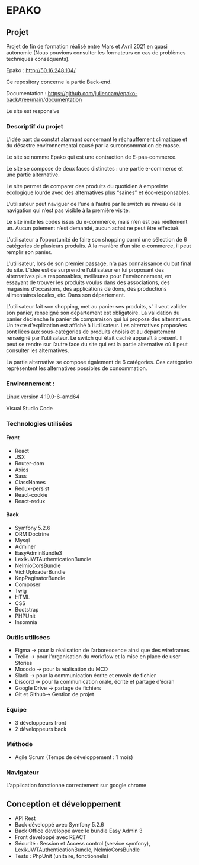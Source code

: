 # EPAKO
## Projet
Projet de fin de formation réalisé entre Mars et Avril 2021 en quasi autonomie (Nous pouvions consulter les formateurs en cas de problèmes techniques conséquents).

Epako : http://50.16.248.104/

Ce repository concerne la partie Back-end.

Documentation : https://github.com/juliencam/epako-back/tree/main/documentation

Le site est responsive

### Descriptif du projet
L'idée part du constat alarmant concernant le réchauffement climatique et du désastre environnemental causé par la surconsommation de masse. 

Le site se nomme Epako qui est une contraction de E-pas-commerce.

Le site se compose de deux faces distinctes : une partie e-commerce et une partie alternative.

Le site permet de comparer des produits du quotidien à empreinte écologique lourde avec des alternatives plus “saines” et éco-responsables.

L’utilisateur peut naviguer de l’une à l’autre par le switch au niveau de la navigation qui n’est pas visible à la première visite.

Le site imite les codes issus du e-commerce, mais n’en est pas réellement un. Aucun paiement n’est demandé, aucun achat ne peut être effectué.

L’utilisateur a l’opportunité de faire son shopping parmi une sélection de 6 catégories de plusieurs produits. À  la manière d’un site e-commerce, il peut remplir son panier.

L'utilisateur, lors de son premier passage, n'a pas connaissance du but final du site.
L’idée est de surprendre l’utilisateur en lui proposant des alternatives plus responsables, meilleures pour l'environnement, en essayant de trouver les produits voulus dans des associations, des magasins d’occasions, des applications de dons, des productions alimentaires locales, etc. Dans son département.

L’utilisateur fait son shopping, met au panier ses produits, s' il veut valider son panier, renseigné son département est obligatoire. La validation du panier déclenche le panier de comparaison qui lui propose des alternatives. Un texte d’explication est affiché à l’utilisateur. Les alternatives proposées sont liées aux sous-catégories de produits choisis et au département renseigné par l’utilisateur. Le switch qui était caché apparaît à présent. Il peut se rendre sur l’autre face du site qui est la partie alternative où il peut consulter les alternatives.

La partie alternative se compose également de 6 catégories. Ces catégories représentent les alternatives possibles de consommation. 

### Environnement :

Linux version 4.19.0-6-amd64

Visual Studio Code


### Technologies utilisées
#### Front

* React
* JSX
* Router-dom
* Axios
* Sass
* ClassNames
* Redux-persist 
* React-cookie 
* React-redux 

#### Back

* Symfony 5.2.6
* ORM Doctrine
* Mysql
* Adminer
* EasyAdminBundle3
* LexikJWTAuthenticationBundle
* NelmioCorsBundle
* VichUploaderBundle
* KnpPaginatorBundle
* Composer 
* Twig
* HTML
* CSS
* Bootstrap 
* PHPUnit
* Insomnia

### Outils utilisées
* Figma → pour la réalisation de l’arborescence ainsi que des wireframes
* Trello →  pour l’organisation du workflow et la mise en place de user Stories
* Mocodo → pour la réalisation du MCD
* Slack → pour la communication écrite et envoie de fichier
* Discord → pour la communication orale, écrite et partage d’écran
* Google Drive → partage de fichiers
* Git et Github→ Gestion de projet

### Equipe
* 3 développeurs front
* 2 développeurs back

### Méthode
* Agile Scrum (Temps de développement : 1 mois)

### Navigateur
L’application fonctionne correctement sur google chrome

## Conception et développement
* API Rest
* Back développé avec Symfony 5.2.6 
* Back Office développé avec le bundle Easy Admin 3 
* Front développé avec REACT
* Sécurité : Session et Access control (service symfony), LexikJWTAuthenticationBundle, NelmioCorsBundle
* Tests : PhpUnit (unitaire, fonctionnels)

